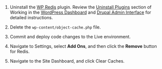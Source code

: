 1. Uninstall the [WP Redis](https://wordpress.org/plugins/wp-redis/) plugin. Review the [Uninstall Plugins](/cms-admin#uninstall-plugins) section of Working in the [WordPress Dashboard](/cms-admin#wordpress-dashboard) and [Drupal Admin Interface](/cms-admin#drupal-admin-interface) for detailed instructions.

1. Delete the `wp-content/object-cache.php` file.

1. Commit and deploy code changes to the Live environment.

1. Navigate to <span class="glyphicons glyphicons-cogwheel"></span> Settings, select **Add Ons**, and then click the **Remove** button for Redis.

1. Navigate to the Site Dashboard, and click <span class="glyphicons glyphicons-cleaning"></span> Clear Caches.

